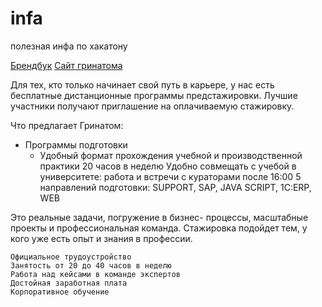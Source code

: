 # infa
полезная инфа по хакатону

[Брендбук](https://drive.google.com/drive/u/1/folders/1B_ylCbjuwIn8aTpWd12d8f6eOY_VVmcR) 
[Сайт гринатома](https://edu.greenatom.ru/)


Для тех, кто только начинает свой путь в карьере, у нас есть бесплатные дистанционные программы предста­жировки. Лучшие участники получают приглашение на оплачиваемую стажировку.

Что предлагает Гринатом:
- Программы подготовки
  - Удобный формат прохождения учебной и производственной практики
    20 часов в неделю
    Удобно совмещать с учебой в университете: работа и встречи с кураторами после 16:00
    5 направлений подготовки: SUPPORT, SAP, JAVA SCRIPT, 1C:ERP, WEB

Это реальные задачи, погружение в бизнес- процессы, масштабные проекты и профессиональная команда. Стажировка подойдет тем, у кого уже есть опыт и знания в профессии.

    Официальное трудоустройство
    Занятость от 20 до 40 часов в неделю
    Работа над кейсами в команде экспертов
    Достойная заработная плата
    Корпоративное обучение

